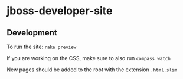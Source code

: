 # jboss-developer-site


## Development

To run the site: `rake preview`

If you are working on the CSS, make sure to also run `compass watch`

New pages should be added to the root with the extension `.html.slim`

